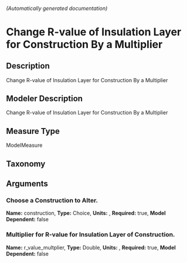 

###### (Automatically generated documentation)

# Change R-value of Insulation Layer for Construction By a Multiplier

## Description
Change R-value of Insulation Layer for Construction By a Multiplier

## Modeler Description
Change R-value of Insulation Layer for Construction By a Multiplier

## Measure Type
ModelMeasure

## Taxonomy


## Arguments


### Choose a Construction to Alter.

**Name:** construction,
**Type:** Choice,
**Units:** ,
**Required:** true,
**Model Dependent:** false

### Multiplier for R-value for Insulation Layer of Construction.

**Name:** r_value_multplier,
**Type:** Double,
**Units:** ,
**Required:** true,
**Model Dependent:** false




